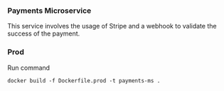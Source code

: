 ### Payments Microservice

This service involves the usage of Stripe and a webhook to validate the success of the payment.

### Prod

Run command

```
docker build -f Dockerfile.prod -t payments-ms .
```
